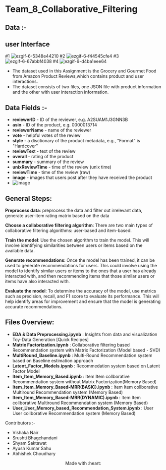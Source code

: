
# Team_8_Collaborative_Filtering

## Data :-
## user Interface
#1 
![ezgif-6-5348e44210](https://github.com/Abhicoder03/Team_8_Collaborative_Filtering/assets/76257252/0ffdb973-a2ac-484f-97b5-e9c4ca2d9f92)
#2
![ezgif-6-f44545cfe4](https://github.com/Abhicoder03/Team_8_Collaborative_Filtering/assets/76257252/c64ea14e-8081-4b4d-9cdc-b088fb07d522)
#3
![ezgif-6-67abbf4038](https://github.com/Abhicoder03/Team_8_Collaborative_Filtering/assets/76257252/36d48ecc-1ea3-4d61-ad9d-0b3ab7f23f4a)
#4
![ezgif-6-d4ba1eee64](https://github.com/Abhicoder03/Team_8_Collaborative_Filtering/assets/76257252/198580a8-07c0-4bf7-aaed-cec65dd54447)


 - The dataset used in this Assignment is the Grocery and Gourmet Food from Amazon Product Reviews,which contains product and user interactions. 
 - The dataset consists of two files, one JSON file with product information and the other with user interaction information.

## Data Fields :-
 - **reviewerID** - ID of the reviewer, e.g. A2SUAM1J3GNN3B
 - **asin** - ID of the product, e.g. 0000013714
 - **reviewerName** - name of the reviewer
 - **vote** - helpful votes of the review
 - **style** - a disctionary of the product metadata, e.g., "Format" is "Hardcover"
 - **reviewTex**t - text of the review
 - **overall** - rating of the product
 - **summary** - summary of the review
 - **unixReviewTime** - time of the review (unix time)
 - **reviewTime** - time of the review (raw)
 - **image** - images that users post after they have received the product
 - ![image](https://github.com/Abhicoder03/Team_8_Collaborative_Filtering/assets/76257252/6bf36256-f191-47bd-9161-816c6e88acc6)




## General Steps:

**Preprocess data**: preprocess the data and filter out irrelevant data, generate user-item rating matrix based on the data

**Choose a collaborative filtering algorithm**: There are two main types of collaborative filtering algorithms: user-based and item-based.

**Train the model**: Use the chosen algorithm to train the model. This will involve identifying similarities between users or items based on the available data.

**Generate recommendations**: Once the model has been trained, it can be used to generate recommendations for users. This could involve using the model to identify similar users or items to the ones that a user has already interacted with, and then recommending items that those similar users or items have also interacted with.

**Evaluate the model**: To determine the accuracy of the model, use metrics such as precision, recall, and F1 score to evaluate its performance. This will help identify areas for improvement and ensure that the model is generating accurate recommendations.


## Files Overview:
 - **EDA & Data Preprocessing.ipynb** : Insights from data and visualization Toy-Data Generation [Quick Recipes]
 - **Matrix Factorization.ipynb** : Collaborative filtering based Recommendation system with Matrix Factorization (Model based - SVD)
 - **MultiRound_Baseline.ipynb** : Multi-Round Recommendation system based on Baseline estimation approach
 - **Latent_Factor_Models.ipynb** : Recommedation system based on Latent Factor Model
 - **Item_Item_Memory_Based.ipynb** : Item Item collborative Recommendation system without Matrix Factorization(Memory Based)
 - **Item_Item_Memory_Based-MRR(BASIC).ipynb** : Item Item collborative Multiround Recommendation system (Memory Based)
 - **Item_Item_Memory_Based-MRR(DYNAMIC).ipynb** : Item Item collborative Multiround Recommendation system (Memory Based)
 - **User_User_Memory_based_Recommendation_System.ipynb** : User User collborative Recommendation system (Memory Based)

Contributors :-

- Vishaka Nair
- Srushti Bhagchandani
- Shyam Saktawat
- Ayush Kumar Sahu
- Abhishek Choudhary

<p align="center">Made with :heart:</p>
 
